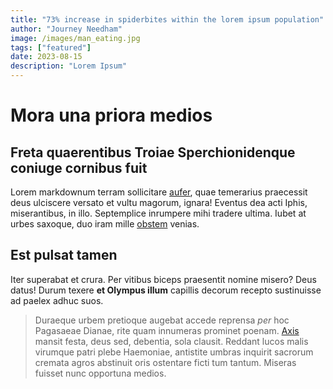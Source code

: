 ```yaml
---
title: "73% increase in spiderbites within the lorem ipsum population"
author: "Journey Needham"
image: /images/man_eating.jpg
tags: ["featured"]
date: 2023-08-15
description: "Lorem Ipsum"
---
```


# Mora una priora medios

## Freta quaerentibus Troiae Sperchionidenque coniuge cornibus fuit

Lorem markdownum terram sollicitare [aufer](http://iovi.com/), quae temerarius
praecessit deus ulciscere versato et vultu magorum, ignara! Eventus dea acti
Iphis, miserantibus, in illo. Septemplice inrumpere mihi tradere ultima. Iubet
at urbes saxoque, duo iram mille [obstem](http://mea-levius.io/robora) venias.

## Est pulsat tamen

Iter superabat et crura. Per vitibus biceps praesentit nomine misero? Deus
datus! Durum texere **et Olympus illum** capillis decorum recepto sustinuisse ad
paelex adhuc suos.

> Duraeque urbem pretioque augebat accede reprensa *per* hoc Pagasaeae Dianae,
> rite quam innumeras prominet poenam.
> [Axis](http://rhodopeius-obliquo.com/cruciabere-nubes) mansit festa, deus sed,
> debentia, sola clausit. Reddant lucos malis virumque patri plebe Haemoniae,
> antistite umbras inquirit sacrorum cremata agros abstinuit oris ostentare
> ficti tum tantum. Miseras fuisset nunc opportuna medios.